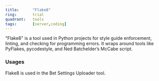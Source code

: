 ```yaml
---
title:      "Flake8"
ring:       trial
quadrant:   tools
tags:       [server,coding]
---
```


"Flake8" is a tool used in Python projects for style guide enforcement, linting, and checking for programming errors. It wraps around tools like PyFlakes, pycodestyle, and Ned Batchelder’s McCabe script.

### Usages
Flake8 is used in the Bet Settings Uploader tool.
